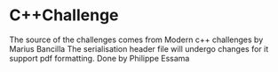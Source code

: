 # C++Challenge

The source of the challenges comes from Modern c++ challenges by Marius Bancilla
The serialisation header file will undergo changes for it support pdf formatting.
Done by Philippe Essama
